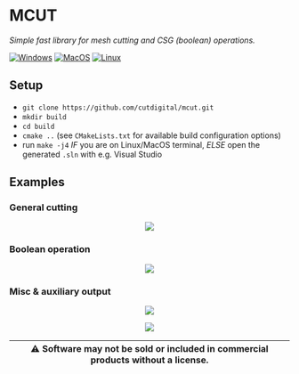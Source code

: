 # MCUT

_Simple fast library for mesh cutting and CSG (boolean) operations._

[![Windows](https://github.com/cutdigital/mcut/actions/workflows/windows.yml/badge.svg)](https://github.com/cutdigital/mcut/actions/workflows/windows.yml)
[![MacOS](https://github.com/cutdigital/mcut/actions/workflows/macos.yml/badge.svg)](https://github.com/cutdigital/mcut/actions/workflows/macos.yml) [![Linux](https://github.com/cutdigital/mcut/actions/workflows/linux.yaml/badge.svg)](https://github.com/cutdigital/mcut/actions/workflows/linux.yaml)

## Setup

* `git clone https://github.com/cutdigital/mcut.git`
* `mkdir build`
* `cd build`
* `cmake ..` (see `CMakeLists.txt` for available build configuration options) 
* run `make -j4` *IF* you are on Linux/MacOS terminal, *ELSE* open the generated `.sln` with e.g. Visual Studio

## Examples

### General cutting

<p align="center">
  <img src="https://github.com/cutdigital/mcut.github.io/blob/master/docs/media/repo-teaser/github-teaser.png?raw=true">
</p>

### Boolean operation

<p align="center">
  <img src="https://github.com/cutdigital/mcut.github.io/blob/master/docs/media/repo-teaser/teaser2.png?raw=true">
</p>

### Misc & auxiliary output

<p align="center">
  <img src="https://github.com/cutdigital/mcut.github.io/blob/master/docs/media/repo-teaser/teaser2-aux-edgepng.png?raw=true">
</p>

<p align="center">
  <img src="https://github.com/cutdigital/mcut.github.io/blob/master/docs/media/repo-teaser/teaser2-seams.png?raw=true">
</p>

|:warning: Software may not be sold or included in commercial products without a license. |
| --- |
